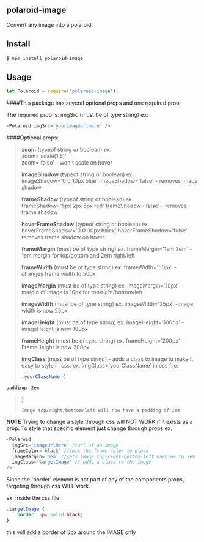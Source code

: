 ## polaroid-image

Convert any image into a polaroid!

## Install

```bash
$ npm install polaroid-image
```

## Usage

```js
let Polaroid = require('polaroid-image');
```



####This package has several optional props and one required prop

The required prop is:
imgSrc  (must be of type string)
ex:
```js
<Polaroid imgSrc='yourimageurlhere' />
```
####Optional props:

>**zoom**  (typeof string or boolean)
>ex.   
>zoom='scale(1.5)'  
>zoom='false'  - won't scale on hover
>
>**imageShadow**  (typeof string or boolean)
>ex.  
> imageShadow='0 0 10px blue'
>imageShadow='false'  - removes image shadow
>
>**frameShadow**  (typeof string or boolean)
>ex.  
>frameShadow='5px 2px 5px red'
>frameShadow='false' - removes frame shadow
>
>**hoverFrameShadow**  (typeof string or boolean)
>ex.
>hoverFrameShadow='0 0 30px black'
>hoverFrameShadow='false' - removes frame shadow on hover
>
> **frameMargin**  (must be of type string)
> ex.
> frameMargin='1em 2em' -  1em margin for top/bottom and 2em right/left
>
> **frameWidth**  (must be    of type string)
> ex.
>  frameWidth='50px' - changes frame width to 50px
>  
> **imageMargin**  (must be of type string)
> ex.
> imageMargin='10px' - margin of image is 10px for top/right/bottom/left
>
> **imageWidth**  (must be of type    string)
> ex.
> imageWidth='25px' -image width is now 25px
>
> **imageHeight**  (must be of type string)
> ex.
> imageHeight='100px' - imageHeight is now 100px
>
> **frameHeight**  (must be of type string)
> ex.
> frameHeight='200px' - FrameHeight is now 200px
>
>**imgClass**  (must be of type string) - adds a class to image to make it easy to style in css.
>ex.
>imgClass='yourClassName'
>in css file:
>```css
>.yourClassName {
	padding: 2em
>}
>```
>Image top/right/bottom/left will now have a padding of 2em

**NOTE**
Trying to change a style through css will NOT WORK if it exists as a prop. To style that specific element just change through props
ex.

```js
<Polaroid
  imgSrc='imageUrlHere' //url of an image
  frameColor='black' //sets the frame color to black
  imageMargin='3em' //sets image top-right-bottom-left margins to 3em
  imgClass='targetImage' // adds a class to the image
/>
```
Since the 'border' element is not part of any of the components props, targeting through css WILL work.

ex.
Inside the css file:
```css
.targetImage {
    border: 5px solid black;
}
```
this will add a border of 5px around the IMAGE only
